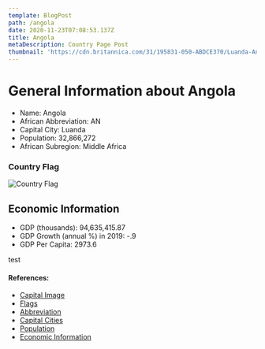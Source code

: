 ```yaml
---
template: BlogPost
path: /angola
date: 2020-11-23T07:08:53.137Z
title: Angola
metaDescription: Country Page Post
thumbnail: 'https://cdn.britannica.com/31/195831-050-ABDCE370/Luanda-Angola.jpg'
---
```

# General Information about Angola

* Name: Angola
* African Abbreviation: AN
* Capital City: Luanda
* Population: 32,866,272
* African Subregion: Middle Africa

### Country Flag

![Country Flag](https://raw.githubusercontent.com/hjnilsson/country-flags/master/png1000px/ao.png)

## Economic Information

* GDP (thousands): 94,635,415.87
* GDP Growth (annual %) in 2019: -.9
* GDP Per Capita: 2973.6

test
#### References:

* [Capital Image](https://cdn.britannica.com/31/195831-050-ABDCE370/Luanda-Angola.jpg)
* [Flags](https://github.com/hjnilsson/country-flags)
* [Abbreviation](https://planetarynames.wr.usgs.gov/Abbreviations)
* [Capital Cities](https://www.nationsonline.org/oneworld/capitals_africa.htm)
* [Population](https://www.worldometers.info/population/countries-in-africa-by-population/)
* [Economic Information](https://data.worldbank.org/)
